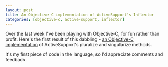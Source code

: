 ```yaml
---
layout: post
title: An Objective-C implementation of ActiveSupport's Inflector
categories: [objective-c, active-support, inflector]
---
```

Over the last week I've been playing with Objective-C, for fun rather than profit.  Here's the first result of this dabbling - [an Objective-C implementation](http://github.com/tomafro/ActiveSupportInflector/tree/master) of ActiveSupport's pluralize and singularize methods.  

It's my first piece of code in the language, so I'd appreciate comments and feedback.

